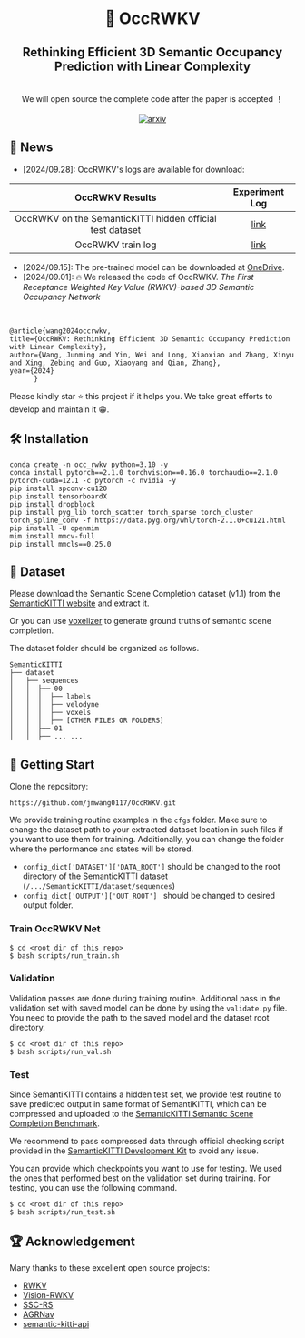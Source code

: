 <div align="center">
    <h1>🤖 OccRWKV</h1>
    <h2>Rethinking Efficient 3D Semantic Occupancy Prediction with Linear Complexity</h2> <br>
     We will open source the complete code after the paper is accepted ！<br><br>
     <a href='#'><img src='https://img.shields.io/badge/arXiv-OccRWKV-green' alt='arxiv'></a>
     <a href='https://jmwang0117.github.io/OccRWKV/'><https://img.shields.io/badge/Project_Page-OccRWKV-green alt='Project Page'></a>
</div>


## 📢 News

- [2024/09.28]: OccRWKV's logs are available for download:
<div align="center">

| OccRWKV Results | Experiment Log |
|:------------------------------------------------------------------:|:----------:|
|OccRWKV on the SemanticKITTI hidden official test dataset | [link](https://connecthkuhk-my.sharepoint.com/:t:/g/personal/u3009632_connect_hku_hk/EYqFDMD6xexCqXwfZ_nPxEUB0akfqePg4TwuGiuf4fQK0Q?e=PFM1ma) |
|OccRWKV train log | [link](https://connecthkuhk-my.sharepoint.com/:u:/g/personal/u3009632_connect_hku_hk/EcKG5MgDCTJJuu8DJ7VoS9sB0euzAEaMkpLjlY9LvRJ0GA?e=lwddX3) |

</div>

- [2024/09.15]: The pre-trained model can be downloaded at  [OneDrive](https://connecthkuhk-my.sharepoint.com/:u:/g/personal/u3009632_connect_hku_hk/ETCUIJ7rPnFJniQYMsDsPyIBHkzirRP4c3n-eU9fcBZTaA?e=P8AkQ2).
- [2024/09.01]: 🔥 We released the code of OccRWKV. *The First Receptance Weighted Key Value (RWKV)-based 3D Semantic Occupancy Network*

</br>

```
@article{wang2024occrwkv,
title={OccRWKV: Rethinking Efficient 3D Semantic Occupancy Prediction with Linear Complexity},
author={Wang, Junming and Yin, Wei and Long, Xiaoxiao and Zhang, Xinyu and Xing, Zebing and Guo, Xiaoyang and Qian, Zhang},
year={2024}
      } 
```

Please kindly star ⭐️ this project if it helps you. We take great efforts to develop and maintain it 😁.


## 🛠️ Installation

```
conda create -n occ_rwkv python=3.10 -y
conda install pytorch==2.1.0 torchvision==0.16.0 torchaudio==2.1.0 pytorch-cuda=12.1 -c pytorch -c nvidia -y
pip install spconv-cu120
pip install tensorboardX
pip install dropblock
pip install pyg_lib torch_scatter torch_sparse torch_cluster torch_spline_conv -f https://data.pyg.org/whl/torch-2.1.0+cu121.html
pip install -U openmim
mim install mmcv-full
pip install mmcls==0.25.0
```

## 💽 Dataset

Please download the Semantic Scene Completion dataset (v1.1) from the [SemanticKITTI website](http://www.semantic-kitti.org/dataset.html) and extract it.

Or you can use [voxelizer](https://github.com/jbehley/voxelizer) to generate ground truths of semantic scene completion.

The dataset folder should be organized as follows.
```angular2
SemanticKITTI
├── dataset
│   ├── sequences
│   │  ├── 00
│   │  │  ├── labels
│   │  │  ├── velodyne
│   │  │  ├── voxels
│   │  │  ├── [OTHER FILES OR FOLDERS]
│   │  ├── 01
│   │  ├── ... ...
```

## 🤗 Getting Start
Clone the repository:
```
https://github.com/jmwang0117/OccRWKV.git
```

We provide training routine examples in the `cfgs` folder. Make sure to change the dataset path to your extracted dataset location in such files if you want to use them for training. Additionally, you can change the folder where the performance and states will be stored.
* `config_dict['DATASET']['DATA_ROOT']` should be changed to the root directory of the SemanticKITTI dataset (`/.../SemanticKITTI/dataset/sequences`)
* `config_dict['OUTPUT']['OUT_ROOT'] ` should be changed to desired output folder.

### Train OccRWKV Net

```
$ cd <root dir of this repo>
$ bash scripts/run_train.sh
```
### Validation

Validation passes are done during training routine. Additional pass in the validation set with saved model can be done by using the `validate.py` file. You need to provide the path to the saved model and the dataset root directory.

```
$ cd <root dir of this repo>
$ bash scripts/run_val.sh
```
### Test

Since SemantiKITTI contains a hidden test set, we provide test routine to save predicted output in same format of SemantiKITTI, which can be compressed and uploaded to the [SemanticKITTI Semantic Scene Completion Benchmark](http://www.semantic-kitti.org/tasks.html#ssc).

We recommend to pass compressed data through official checking script provided in the [SemanticKITTI Development Kit](http://www.semantic-kitti.org/resources.html#devkit) to avoid any issue.

You can provide which checkpoints you want to use for testing. We used the ones that performed best on the validation set during training. For testing, you can use the following command.

```
$ cd <root dir of this repo>
$ bash scripts/run_test.sh
```


## 🏆 Acknowledgement
Many thanks to these excellent open source projects:
- [RWKV](https://github.com/BlinkDL/RWKV-LM)
- [Vision-RWKV](https://github.com/OpenGVLab/Vision-RWKV)
- [SSC-RS](https://github.com/Jieqianyu/SSC-RS)
- [AGRNav](https://github.com/jmwang0117/AGRNav)
- [semantic-kitti-api](https://github.com/PRBonn/semantic-kitti-api)



